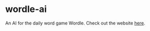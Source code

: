 # wordle-ai
An AI for the daily word game Wordle. Check out the website [here](https://aifanno420.github.io/).
